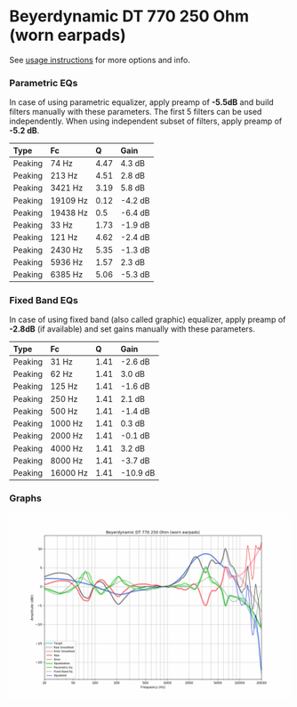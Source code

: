 # Beyerdynamic DT 770 250 Ohm (worn earpads)
See [usage instructions](https://github.com/jaakkopasanen/AutoEq#usage) for more options and info.

### Parametric EQs
In case of using parametric equalizer, apply preamp of **-5.5dB** and build filters manually
with these parameters. The first 5 filters can be used independently.
When using independent subset of filters, apply preamp of **-5.2 dB**.

| Type    | Fc       |    Q | Gain    |
|:--------|:---------|:-----|:--------|
| Peaking | 74 Hz    | 4.47 | 4.3 dB  |
| Peaking | 213 Hz   | 4.51 | 2.8 dB  |
| Peaking | 3421 Hz  | 3.19 | 5.8 dB  |
| Peaking | 19109 Hz | 0.12 | -4.2 dB |
| Peaking | 19438 Hz | 0.5  | -6.4 dB |
| Peaking | 33 Hz    | 1.73 | -1.9 dB |
| Peaking | 121 Hz   | 4.62 | -2.4 dB |
| Peaking | 2430 Hz  | 5.35 | -1.3 dB |
| Peaking | 5936 Hz  | 1.57 | 2.3 dB  |
| Peaking | 6385 Hz  | 5.06 | -5.3 dB |

### Fixed Band EQs
In case of using fixed band (also called graphic) equalizer, apply preamp of **-2.8dB**
(if available) and set gains manually with these parameters.

| Type    | Fc       |    Q | Gain     |
|:--------|:---------|:-----|:---------|
| Peaking | 31 Hz    | 1.41 | -2.6 dB  |
| Peaking | 62 Hz    | 1.41 | 3.0 dB   |
| Peaking | 125 Hz   | 1.41 | -1.6 dB  |
| Peaking | 250 Hz   | 1.41 | 2.1 dB   |
| Peaking | 500 Hz   | 1.41 | -1.4 dB  |
| Peaking | 1000 Hz  | 1.41 | 0.3 dB   |
| Peaking | 2000 Hz  | 1.41 | -0.1 dB  |
| Peaking | 4000 Hz  | 1.41 | 3.2 dB   |
| Peaking | 8000 Hz  | 1.41 | -3.7 dB  |
| Peaking | 16000 Hz | 1.41 | -10.9 dB |

### Graphs
![](./Beyerdynamic%20DT%20770%20250%20Ohm%20(worn%20earpads).png)